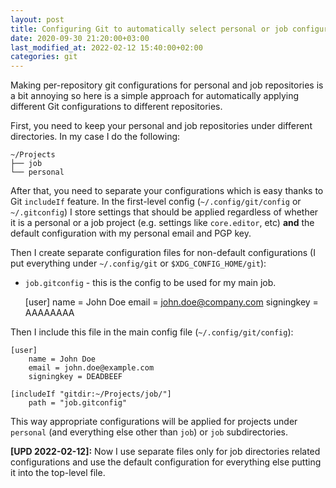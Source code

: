 ```yaml
---
layout: post
title: Configuring Git to automatically select personal or job configurations
date: 2020-09-30 21:20:00+03:00
last_modified_at: 2022-02-12 15:40:00+02:00
categories: git
---
```


Making per-repository git configurations for personal and job repositories is a
bit annoying so here is a simple approach for automatically applying different
Git configurations to different repositories.

First, you need to keep your personal and job repositories under different
directories. In my case I do the following:

	~/Projects
	├── job
	└── personal

After that, you need to separate your configurations which is easy thanks to
Git `includeIf` feature. In the first-level config (`~/.config/git/config` or
`~/.gitconfig`) I store settings that should be applied regardless of whether it
is a personal or a job project (e.g. settings like `core.editor`, etc) **and**
the default configuration with my personal email and PGP key.

Then I create separate configuration files for non-default configurations (I put
everything under `~/.config/git` or `$XDG_CONFIG_HOME/git`):

* `job.gitconfig` - this is the config to be used for my main job.

	[user]
		name = John Doe
		email = john.doe@company.com
		signingkey = AAAAAAAA

Then I include this file in the main config file (`~/.config/git/config`):

	[user]
		name = John Doe
		email = john.doe@example.com
		signingkey = DEADBEEF

	[includeIf "gitdir:~/Projects/job/"]
		path = "job.gitconfig"

This way appropriate configurations will be applied for projects under
`personal` (and everything else other than `job`) or `job` subdirectories.

**[UPD 2022-02-12]:** Now I use separate files only for job directories related
configurations and use the default configuration for everything else putting it
into the top-level file.
